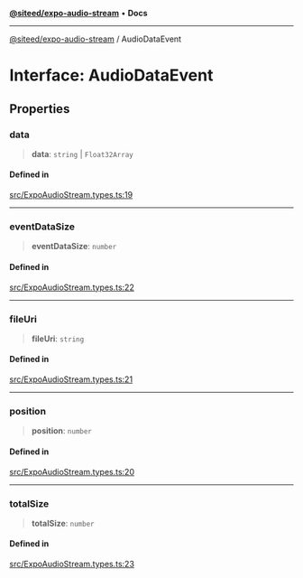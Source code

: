 [**@siteed/expo-audio-stream**](../README.md) • **Docs**

***

[@siteed/expo-audio-stream](../README.md) / AudioDataEvent

# Interface: AudioDataEvent

## Properties

### data

> **data**: `string` \| `Float32Array`

#### Defined in

[src/ExpoAudioStream.types.ts:19](https://github.com/deeeed/expo-audio-stream/blob/ae52d71fe31219fafb98329a59ebe878c142933a/packages/expo-audio-stream/src/ExpoAudioStream.types.ts#L19)

***

### eventDataSize

> **eventDataSize**: `number`

#### Defined in

[src/ExpoAudioStream.types.ts:22](https://github.com/deeeed/expo-audio-stream/blob/ae52d71fe31219fafb98329a59ebe878c142933a/packages/expo-audio-stream/src/ExpoAudioStream.types.ts#L22)

***

### fileUri

> **fileUri**: `string`

#### Defined in

[src/ExpoAudioStream.types.ts:21](https://github.com/deeeed/expo-audio-stream/blob/ae52d71fe31219fafb98329a59ebe878c142933a/packages/expo-audio-stream/src/ExpoAudioStream.types.ts#L21)

***

### position

> **position**: `number`

#### Defined in

[src/ExpoAudioStream.types.ts:20](https://github.com/deeeed/expo-audio-stream/blob/ae52d71fe31219fafb98329a59ebe878c142933a/packages/expo-audio-stream/src/ExpoAudioStream.types.ts#L20)

***

### totalSize

> **totalSize**: `number`

#### Defined in

[src/ExpoAudioStream.types.ts:23](https://github.com/deeeed/expo-audio-stream/blob/ae52d71fe31219fafb98329a59ebe878c142933a/packages/expo-audio-stream/src/ExpoAudioStream.types.ts#L23)

